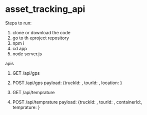 # asset_tracking_api

Steps to run:
1. clone or download the code
2. go to th eproject repository
3. npm i
4. cd app
5. node server.js

apis

1. GET /api/gps
2. POST /api/gps 
   payload: {truckId: <string>, tourId: <string>, location: <anything>}
  
1. GET /api/temprature
2. POST /api/temprature
   payload: {truckId: <string>, tourId: <string>, containerId:<string>, temprature: <anything>}
